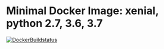 # Minimal Docker Image: xenial, python 2.7, 3.6, 3.7

[![DockerBuildstatus](https://img.shields.io/docker/build/khau/xenial_python.svg)](https://hub.docker.com/r/khau/xenial_python/)
